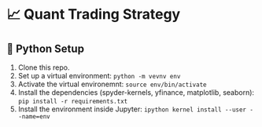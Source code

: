 # :chart_with_upwards_trend: Quant Trading Strategy

## :snake: Python Setup

1. Clone this repo.
2. Set up a virtual environment: `python -m vevnv env`
3. Activate the virtual environemnt: `source env/bin/activate`
4. Install the dependencies (spyder-kernels, yfinance, matplotlib, seaborn): `pip install -r requirements.txt`
5. Install the environment inside Jupyter: `ipython kernel install --user --name=env`

